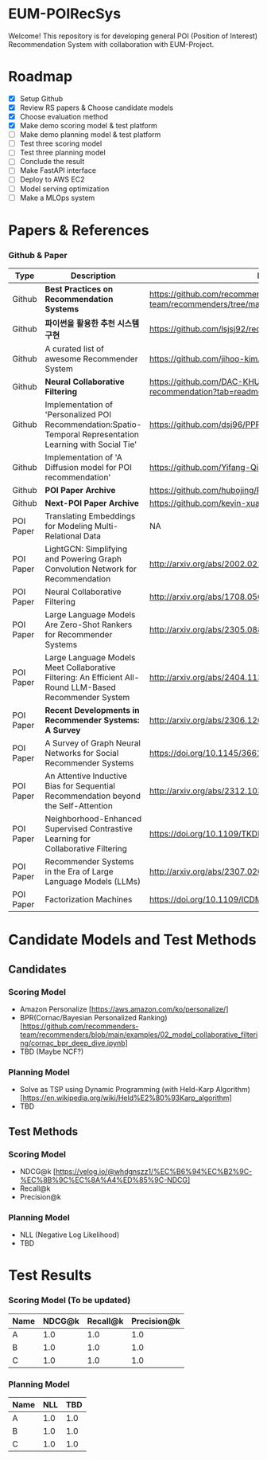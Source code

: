 # EUM-POIRecSys
Welcome! This repository is for developing general POI (Position of Interest) Recommendation System with collaboration with EUM-Project.  

# Roadmap
- [X] Setup Github
- [X] Review RS papers & Choose candidate models
- [X] Choose evaluation method
- [X] Make demo scoring model & test platform
- [ ] Make demo planning model & test platform
- [ ] Test three scoring model
- [ ] Test three planning model
- [ ] Conclude the result
- [ ] Make FastAPI interface
- [ ] Deploy to AWS EC2
- [ ] Model serving optimization 
- [ ] Make a MLOps system

# Papers & References

### Github & Paper

| Type | Description | Link | License |
| ---- | ----------- | ---- | ------- |
| Github | **Best Practices on Recommendation Systems** | https://github.com/recommenders-team/recommenders/tree/main?tab=readme-ov-file | MIT |
| Github | **파이썬을 활용한 추천 시스템 구현** | https://github.com/lsjsj92/recommender_system_with_Python | NA |
| Github | A curated list of awesome Recommender System | https://github.com/jihoo-kim/awesome-RecSys | MIT |
| Github | **Neural Collaborative Filtering** | https://github.com/DAC-KHUPID/seoul-date-course-recommendation?tab=readme-ov-file | NA |
| Github | Implementation of 'Personalized POI Recommendation:Spatio-Temporal Representation Learning with Social Tie' | https://github.com/dsj96/PPR-master | MIT |
| Github | Implementation of 'A Diffusion model for POI recommendation' | https://github.com/Yifang-Qin/Diff-POI | Not Specified |
| Github | **POI Paper Archive** | https://github.com/hubojing/POI-Recommendation | NA |
| Github | **Next-POI Paper Archive** | https://github.com/kevin-xuan/Next-POI-Recommendation | NA |
| POI Paper | Translating Embeddings for Modeling Multi-Relational Data | NA | NA |
| POI Paper | LightGCN: Simplifying and Powering Graph Convolution Network for Recommendation | http://arxiv.org/abs/2002.02126 | NA |
| POI Paper | Neural Collaborative Filtering | http://arxiv.org/abs/1708.05031 | NA |
| POI Paper | Large Language Models Are Zero-Shot Rankers for Recommender Systems | http://arxiv.org/abs/2305.08845 | NA |
| POI Paper | Large Language Models Meet Collaborative Filtering: An Efficient All-Round LLM-Based Recommender System | http://arxiv.org/abs/2404.11343 | NA |
| POI Paper | **Recent Developments in Recommender Systems: A Survey** | http://arxiv.org/abs/2306.12680 | NA |
| POI Paper | A Survey of Graph Neural Networks for Social Recommender Systems | https://doi.org/10.1145/3661821 | NA |
| POI Paper | An Attentive Inductive Bias for Sequential Recommendation beyond the Self-Attention | http://arxiv.org/abs/2312.10325 | NA |
| POI Paper | Neighborhood-Enhanced Supervised Contrastive Learning for Collaborative Filtering | https://doi.org/10.1109/TKDE.2023.3317068 | NA |
| POI Paper | Recommender Systems in the Era of Large Language Models (LLMs) | http://arxiv.org/abs/2307.02046 | NA |
| POI Paper | Factorization Machines | https://doi.org/10.1109/ICDM.2010.127 | NA |

# Candidate Models and Test Methods

## Candidates 

### Scoring Model 
- Amazon Personalize [https://aws.amazon.com/ko/personalize/]
- BPR(Cornac/Bayesian Personalized Ranking) [https://github.com/recommenders-team/recommenders/blob/main/examples/02_model_collaborative_filtering/cornac_bpr_deep_dive.ipynb]
- TBD (Maybe NCF?)

### Planning Model 
- Solve as TSP using Dynamic Programming (with Held-Karp Algorithm) [https://en.wikipedia.org/wiki/Held%E2%80%93Karp_algorithm]
- TBD

## Test Methods

### Scoring Model
- NDCG@k [https://velog.io/@whdgnszz1/%EC%B6%94%EC%B2%9C-%EC%8B%9C%EC%8A%A4%ED%85%9C-NDCG]
- Recall@k
- Precision@k

### Planning Model
- NLL (Negative Log Likelihood)
- TBD

# Test Results

### Scoring Model (To be updated)

| Name | NDCG@k | Recall@k | Precision@k |
| ---- | -------- | --- | --- |
| A | 1.0 | 1.0 | 1.0 |
| B | 1.0 | 1.0 | 1.0 |
| C | 1.0 | 1.0 | 1.0 |

### Planning Model

| Name | NLL | TBD | 
| ---- | -------- | --- |
| A | 1.0 | 1.0 |
| B | 1.0 | 1.0 |
| C | 1.0 | 1.0 |
